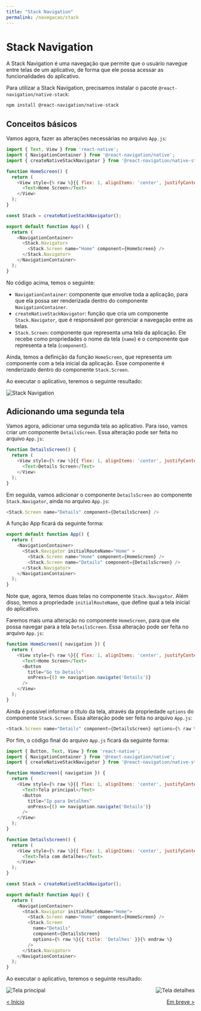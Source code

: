 ```yaml
---
title: "Stack Navigation"
permalink: /navegacao/stack
---
```


# Stack Navigation

A Stack Navigation é uma navegação que permite que o usuário navegue entre telas de um aplicativo, de forma que ele possa acessar as funcionalidades do aplicativo.


Para utilizar a Stack Navigation, precisamos instalar o pacote `@react-navigation/native-stack`:

```bash
npm install @react-navigation/native-stack
```

## Conceitos básicos

Vamos agora, fazer as alterações necessárias no arquivo `App.js`:

```js
import { Text, View } from 'react-native';
import { NavigationContainer } from '@react-navigation/native';
import { createNativeStackNavigator } from '@react-navigation/native-stack';

function HomeScreen() {
  return (
    <View style={% raw %}{{ flex: 1, alignItems: 'center', justifyContent: 'center' }} {% endraw %}>
      <Text>Home Screen</Text>
    </View>
  );
}

const Stack = createNativeStackNavigator();

export default function App() {
  return (
    <NavigationContainer>
      <Stack.Navigator>
        <Stack.Screen name="Home" component={HomeScreen} />
      </Stack.Navigator>
    </NavigationContainer>
  );
}
```

No código acima, temos o seguinte:

* `NavigationContainer`: componente que envolve toda a aplicação, para que ela possa ser renderizada dentro do componente `NavigationContainer`.
* `createNativeStackNavigator`: função que cria um componente `Stack.Navigator`, que é responsável por gerenciar a navegação entre as telas.
* `Stack.Screen`: componente que representa uma tela da aplicação. Ele recebe como propriedades o nome da tela (`name`) e o componente que representa a tela (`component`).

Ainda, temos a definição da função `HomeScreen`, que representa um componente com a tela inicial da aplicação. Esse componente é renderizado dentro do componente `Stack.Screen`.

Ao executar o aplicativo, teremos o seguinte resultado:

![Stack Navigation](../assets/stack-navigation-1.jpeg)

## Adicionando uma segunda tela

Vamos agora, adicionar uma segunda tela ao aplicativo. Para isso, vamos criar um componente `DetailsScreen`. Essa alteração pode ser feita no arquivo `App.js`:

```js
function DetailsScreen() {
  return (
    <View style={% raw %}{{ flex: 1, alignItems: 'center', justifyContent: 'center' }}{% endraw %}>
      <Text>Details Screen</Text>
    </View>
  );
}
```

Em seguida, vamos adicionar o componente `DetailsScreen` ao componente `Stack.Navigator`, ainda no arquivo `App.js`:

```js
<Stack.Screen name="Details" component={DetailsScreen} />
```

A função App ficará da seguinte forma:

```js
export default function App() {
  return (
    <NavigationContainer>
      <Stack.Navigator initialRouteName="Home" >
        <Stack.Screen name="Home" component={HomeScreen} />
        <Stack.Screen name="Details" component={DetailsScreen} />
      </Stack.Navigator>
    </NavigationContainer>
  );
}
```

Note que, agora, temos duas telas no componente `Stack.Navigator`. Além disso, temos a propriedade `initialRouteName`, que define qual a tela inicial do aplicativo.

Faremos mais uma alteração no componente `HomeScreen`, para que ele possa navegar para a tela `DetailsScreen`. Essa alteração pode ser feita no arquivo `App.js`:

```js
function HomeScreen({ navigation }) {
  return (
    <View style={% raw %}{{ flex: 1, alignItems: 'center', justifyContent: 'center' }}{% endraw %}>
      <Text>Home Screen</Text>
      <Button
        title="Go to Details"
        onPress={() => navigation.navigate('Details')}
      />
    </View>
  );
}
```

Ainda é possível informar o título da tela, através da propriedade `options` do componente `Stack.Screen`. Essa alteração pode ser feita no arquivo `App.js`:

```js
<Stack.Screen name="Details" component={DetailsScreen} options={% raw %}{{ title: 'Detalhes' }} {% endraw %}/>
```

Por fim, o código final do arquivo `App.js` ficará da seguinte forma:

```js
import { Button, Text, View } from 'react-native';
import { NavigationContainer } from '@react-navigation/native';
import { createNativeStackNavigator } from '@react-navigation/native-stack';

function HomeScreen({ navigation }) {
  return (
    <View style={% raw %}{{ flex: 1, alignItems: 'center', justifyContent: 'center' }} {% endraw %}>
      <Text>Tela principal</Text>
      <Button
        title="Ip para Detalhes"
        onPress={() => navigation.navigate('Details')}
      />
    </View>
  );
}

function DetailsScreen() {
  return (
    <View style={% raw %}{{ flex: 1, alignItems: 'center', justifyContent: 'center' }}{% endraw %}>
      <Text>Tela com detalhes</Text>
    </View>
  );
}

const Stack = createNativeStackNavigator();

export default function App() {
  return (
    <NavigationContainer>
      <Stack.Navigator initialRouteName="Home">
        <Stack.Screen name="Home" component={HomeScreen} />
        <Stack.Screen
          name="Details"
          component={DetailsScreen}
          options={% raw %}{{ title: 'Detalhes' }}{% endraw %}
        />
      </Stack.Navigator>
    </NavigationContainer>
  );
}
```

Ao executar o aplicativo, teremos o seguinte resultado:

<span style="display: flex; justify-content: space-between;"><span style="margin-right: 10px">![Tela principal](../assets/stack-navigation-2.jpeg)</span> <span>![Tela detalhes](../assets/stack-navigation-3.jpeg)</span></span>


<span style="display: flex; justify-content: space-between;"><span>[&lt; Início](. "Voltar")</span> <span>[Em breve &gt;](props.html "Próximo")</span></span>